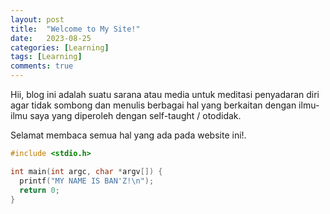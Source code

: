 ```yaml
---
layout: post
title:  "Welcome to My Site!"
date:   2023-08-25
categories: [Learning]
tags: [Learning]
comments: true
---
```



Hii, blog ini adalah suatu sarana atau media untuk meditasi penyadaran diri agar tidak sombong dan  menulis berbagai hal yang berkaitan dengan ilmu-ilmu saya yang diperoleh dengan self-taught / otodidak. 

Selamat membaca semua hal yang ada pada website ini!.

```c
#include <stdio.h>

int main(int argc, char *argv[]) {
  printf("MY NAME IS BAN'Z!\n");
  return 0;
}
```

